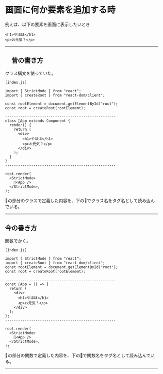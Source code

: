 # 画面に何か要素を追加する時
例えば、以下の要素を画面に表示したいとき
~~~
<h1>やほほ</h1>
<p>お元気？</p>
~~~
***

## 　昔の書き方
クラス構文を使っていた。
~~~
[index.js]

import { StrictMode } from "react";
import { createRoot } from "react-dom/client";

const rootElement = document.getElementById("root");
const root = createRoot(rootElement);

---------------------------------------------------
class 🩵App extends Component {
  render() {
    return (
      <div>
        <h1>やほほ</h1>
        <p>お元気？</p>
      </div>
    );
  }
}
---------------------------------------------------

root.render(
  <StrictMode>
    🩵<App />
  </StrictMode>,
);
~~~
🩵の部分のクラスで定義した内容を、下の🩵でクラス名をタグ名として読み込んでいる。
***

## 今の書き方
関数でかく。
~~~
[index.js]

import { StrictMode } from "react";
import { createRoot } from "react-dom/client";
const rootElement = document.getElementById("root");
const root = createRoot(rootElement);

---------------------------------------------------
const 🩵App = () => {
  return (
    <div>
      <h1>やほほ</h1>
      <p>お元気？</p>
    </div>
  );
};
---------------------------------------------------

root.render(
  <StrictMode>
    🩵<App />
  </StrictMode>,
);
~~~
🩵の部分の関数で定義した内容を、下の🩵で関数名をタグ名として読み込んでいる。
***
